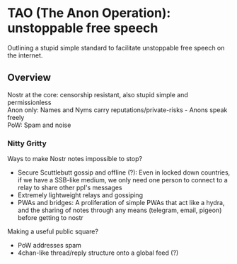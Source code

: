 # TAO (The Anon Operation): unstoppable free speech
Outlining a stupid simple standard to facilitate unstoppable free speech on the internet.

## Overview
Nostr at the core: censorship resistant, also stupid simple and permissionless <br/>
Anon only: Names and Nyms carry reputations/private-risks - Anons speak freely <br/>
PoW: Spam and noise

### Nitty Gritty

Ways to make Nostr notes impossible to stop? <br/>
- Secure Scuttlebutt gossip and offline (?): Even in locked down countries, if we have a SSB-like medium, we only need one person to connect to a relay to share other ppl's messages<br/>
- Extremely lightweight relays and gossiping <br/>
- PWAs and bridges: A proliferation of simple PWAs that act like a hydra, and the sharing of notes through any means (telegram, email, pigeon) before getting to nostr

Making a useful public square? <br/>
- PoW addresses spam
- 4chan-like thread/reply structure onto a global feed (?)

